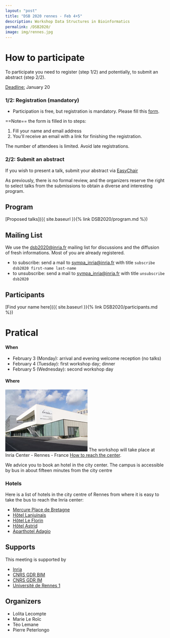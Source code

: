 ```yaml
---
layout: "post"
title: "DSB 2020 rennes - Feb 4+5"
description: Workshop Data Structures in Bioinformatics
permalink: /DSB2020/
image: img/rennes.jpg
---
```

# How to participate
To participate you need to register (step 1/2) and potentially, to submit an abstract (step 2/2). 

<u>Deadline:</u> January 20

### 1/2: Registration (mandatory) 

* Participation is free, but registration is mandatory. Please fill this [form](
  https://sondages.inria.fr/index.php/813188?lang=en). 

==Note== the form is filled in to steps:

1. Fill your name and email address
2. You'll receive an email with a link for finishing the registration. 

The number of attendees is limited. Avoid late registrations.

### 2/2: Submit an abstract
If you wish to present a talk, submit your abstract via [EasyChair](https://easychair.org/my/conference?conf=dsb2020)

As previously, there is no formal review, and the organizers reserve the  right to select talks from the submissions to obtain a diverse and  interesting program. 

## Program
[Proposed talks]({{ site.baseurl }}{% link DSB2020/program.md %})



## Mailing List
We use the dsb2020@inria.fr mailing list for discussions and the diffusion of fresh informations. Most of you are already registered.
* to subscribe: send a mail to [sympa_inria@inria.fr](mailto:sympa_inria@inria.fr) with title `subscribe dsb2020 first-name last-name`
* to unsubscribe: send a mail to [sympa_inria@inria.fr](mailto:sympa_inria@inria.fr) with title  `unsubscribe dsb2020`


## Participants

[Find your name here]({{ site.baseurl }}{% link DSB2020/participants.md %})

# Pratical
#### When
<!-- * any time before January 15: register and submit a talk (via [EasyChair](https://easychair.org/my/conference?conf=dsb2020)) -->
* February 3 (Monday): arrival and evening welcome reception (no talks)
* February 4 (Tuesday): first workshop day; dinner
* February 5 (Wednesday): second workshop day

#### Where
![Inria center](img/inria.jpg) The workshop will take place at Inria Center - Rennes - France
[How to reach the center](http://www.irisa.fr/en/access-map).

We advice you to book an hotel in the city center. The campus is accessible by bus in about fifteen minutes from the city centre

### Hotels
Here is a list of hotels in the city centre of Rennes from where it is easy to take the bus to reach the Inria center:

- [Mercure Place de Bretagne](https://all.accor.com/hotel/2027/index.fr.shtml) 
- [Hôtel Lanjuinais](https://www.hotel-lanjuinais.com/) 
- [Hôtel Le Florin](https://www.hotel-leflorin-rennes.fr/) 
- [Hôtel Astrid](http://www.hotel-astrid-rennes.eu/en/) 
- [Aparthotel Adagio](https://www.adagio-city.com/gb/hotel-8398-aparthotel-adagio-access-rennes-centre/index.shtml) 


## Supports
This meeting is supported by 
 * [Inria](http://www.inria.fr)
 * [CNRS GDR BIM](http://www.gdr-bim.cnrs.fr/)
 * [CNRS GDR IM](https://www.gdr-im.fr/)
 * [Université de Rennes 1](https://international.univ-rennes1.fr/)



## Organizers

* Lolita Lecompte
* Marie Le Roïc
* Téo Lemane
* Pierre Peterlongo